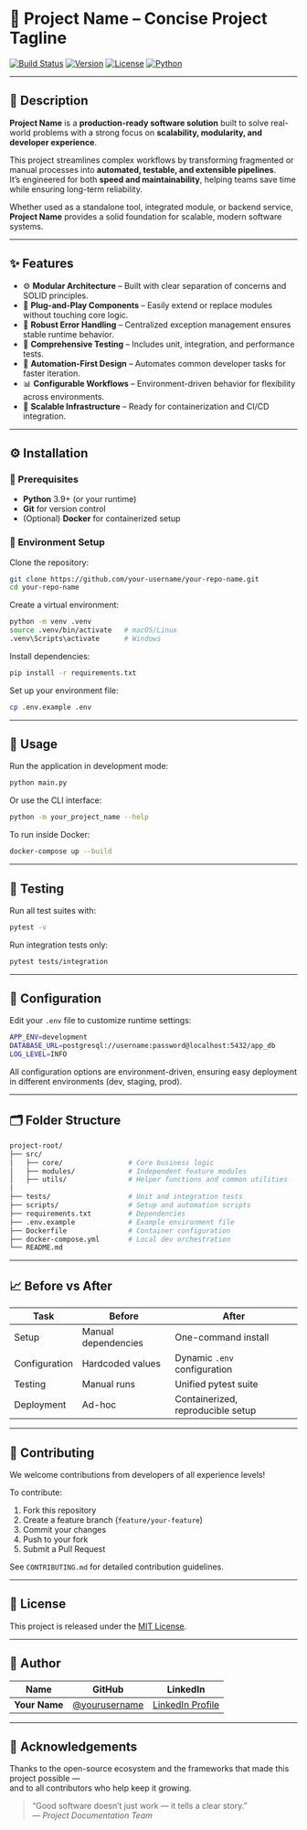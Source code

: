 # 🚀 Project Name – Concise Project Tagline

[![Build Status](https://img.shields.io/badge/build-passing-brightgreen)]()
[![Version](https://img.shields.io/badge/version-1.0.0-blue)]()
[![License](https://img.shields.io/badge/license-MIT-green)]()
[![Python](https://img.shields.io/badge/python-3.9+-blue.svg)]()

---

## 📝 Description

**Project Name** is a **production-ready software solution** built to solve real-world problems with a strong focus on **scalability, modularity, and developer experience**.

This project streamlines complex workflows by transforming fragmented or manual processes into **automated, testable, and extensible pipelines**.  
It’s engineered for both **speed and maintainability**, helping teams save time while ensuring long-term reliability.

Whether used as a standalone tool, integrated module, or backend service, **Project Name** provides a solid foundation for scalable, modern software systems.

---

## ✨ Features

-   ⚙️ **Modular Architecture** – Built with clear separation of concerns and SOLID principles.
-   🧩 **Plug-and-Play Components** – Easily extend or replace modules without touching core logic.
-   🧠 **Robust Error Handling** – Centralized exception management ensures stable runtime behavior.
-   🧪 **Comprehensive Testing** – Includes unit, integration, and performance tests.
-   🔄 **Automation-First Design** – Automates common developer tasks for faster iteration.
-   📊 **Configurable Workflows** – Environment-driven behavior for flexibility across environments.
-   🚀 **Scalable Infrastructure** – Ready for containerization and CI/CD integration.

---

## ⚙️ Installation

### 🧰 Prerequisites

-   **Python** 3.9+ (or your runtime)
-   **Git** for version control
-   (Optional) **Docker** for containerized setup

### 🔧 Environment Setup

Clone the repository:

```bash
git clone https://github.com/your-username/your-repo-name.git
cd your-repo-name
```

Create a virtual environment:

```bash
python -m venv .venv
source .venv/bin/activate   # macOS/Linux
.venv\Scripts\activate      # Windows
```

Install dependencies:

```bash
pip install -r requirements.txt
```

Set up your environment file:

```bash
cp .env.example .env
```

---

## 🚀 Usage

Run the application in development mode:

```bash
python main.py
```

Or use the CLI interface:

```bash
python -m your_project_name --help
```

To run inside Docker:

```bash
docker-compose up --build
```

---

## 🧪 Testing

Run all test suites with:

```bash
pytest -v
```

Run integration tests only:

```bash
pytest tests/integration
```

---

## 🔧 Configuration

Edit your `.env` file to customize runtime settings:

```bash
APP_ENV=development
DATABASE_URL=postgresql://username:password@localhost:5432/app_db
LOG_LEVEL=INFO
```

All configuration options are environment-driven, ensuring easy deployment in different environments (dev, staging, prod).

---

## 🗂️ Folder Structure

```bash
project-root/
├── src/
│   ├── core/                # Core business logic
│   ├── modules/             # Independent feature modules
│   ├── utils/               # Helper functions and common utilities
│
├── tests/                   # Unit and integration tests
├── scripts/                 # Setup and automation scripts
├── requirements.txt         # Dependencies
├── .env.example             # Example environment file
├── Dockerfile               # Container configuration
├── docker-compose.yml       # Local dev orchestration
└── README.md
```

---

## 📈 Before vs After

| Task          | Before              | After                             |
| ------------- | ------------------- | --------------------------------- |
| Setup         | Manual dependencies | One-command install               |
| Configuration | Hardcoded values    | Dynamic `.env` configuration      |
| Testing       | Manual runs         | Unified pytest suite              |
| Deployment    | Ad-hoc              | Containerized, reproducible setup |

---

## 🤝 Contributing

We welcome contributions from developers of all experience levels!

To contribute:

1. Fork this repository
2. Create a feature branch (`feature/your-feature`)
3. Commit your changes
4. Push to your fork
5. Submit a Pull Request

See `CONTRIBUTING.md` for detailed contribution guidelines.

---

## 📄 License

This project is released under the [MIT License](./LICENSE).

---

## 👤 Author

| Name          | GitHub                                           | LinkedIn                                                     |
| ------------- | ------------------------------------------------ | ------------------------------------------------------------ |
| **Your Name** | [@yourusername](https://github.com/yourusername) | [LinkedIn Profile](https://www.linkedin.com/in/yourprofile/) |

---

## 🙏 Acknowledgements

Thanks to the open-source ecosystem and the frameworks that made this project possible —  
and to all contributors who help keep it growing.

> “Good software doesn’t just work — it tells a clear story.”  
> — _Project Documentation Team_
